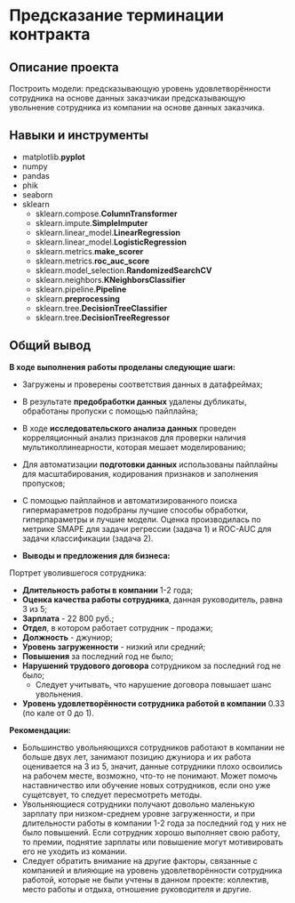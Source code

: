 # Предсказание терминации контракта
## Описание проекта
Построить модели: предсказывающую уровень удовлетворённости сотрудника на основе данных заказчикаи предсказывающую увольнение сотрудника из компании на основе данных заказчика.
## Навыки и инструменты
- matplotlib.**pyplot**
- numpy
- pandas
- phik
- seaborn
- sklearn
  - sklearn.compose.**ColumnTransformer**
  - sklearn.impute.**SimpleImputer**
  - sklearn.linear_model.**LinearRegression**
  - sklearn.linear_model.**LogisticRegression**
  - sklearn.metrics.**make_scorer**
  - sklearn.metrics.**roc_auc_score**
  - sklearn.model_selection.**RandomizedSearchCV**
  - sklearn.neighbors.**KNeighborsClassifier**
  - sklearn.pipeline.**Pipeline** 
  - sklearn.**preprocessing**
  - sklearn.tree.**DecisionTreeClassifier**
  - sklearn.tree.**DecisionTreeRegressor**
## Общий вывод
**В ходе выполнения работы проделаны следующие шаги:**
- Загружены и проверены соответствия данных в датафреймах;
- В результате **предобработки данных** удалены дубликаты, обработаны пропуски с помощью пайплайна;
- В ходе **исследовательского анализа данных** проведен корреляционный анализ признаков для проверки наличия мультиколлинеарности, которая мешает моделированию;
- Для автоматизации **подготовки данных** использованы пайплайны для масштабирования, кодирования признаков и заполнения пропусков;
- С помощью пайплайнов и автоматизированного поиска гипермараметров подобраны лучшие способы обработки,  гиперпараметры и лучшие модели. Оценка производилась по метрике SMAPE для задачи регрессии (задача 1) и ROC-AUC для задачи классификации (задача 2).

- **Выводы и предложения для бизнеса:**

Портрет уволившегося сотрудника: 
- **Длительность работы в компании** 1-2 года;
- **Оценка качества работы сотрудника**, данная руководитель, равна 3 из 5;
- **Зарплата** - 22 800 руб.;
- **Отдел**, в котором работает сотрудник - продажи;
- **Должность** - джуниор;
- **Уровень загруженности** - низкий или средний;
- **Повышения** за последний год не было;
- **Нарушений трудового договора** сотрудником за последний год не было;
    - Следует учитывать, что нарушение договора повышает шанс увольнения.
-  **Уровень удовлетворённости сотрудника работой в компании** 0.33 (по кале от 0 до 1).
    
**Рекомендации:**
- Большинство увольняющихся сотрудников работают в компании не больше двух лет, занимают позицию джуниора и их работа оценивается на 3 из 5, значит, данные сотрудники плохо освоились на рабочем месте, возможно, что-то не понимают. Может помочь наставничество или обучение новых сотрудников, если оно уже сущетсвует, то следует пересмотреть методы.
- Увольняющиеся сотрудники получают довольно маленькую зарплату при низком-среднем уровне загруженности, и при длительности работы в компании 1-2 года за последний год у них не было повышений. Если сотрудник хорошо выполняет свою работу, то премии, поднятие зарплаты или повышение могут мотивировать его не уходить из комании. 
- Следует обратить внимание на другие факторы, связанные с компанией и влияющие на уровень удовлетворённости сотрудника работой, которые не были учтены в данном проекте: коллектив, место работы и отдыха, отношение руководителя и другие.
